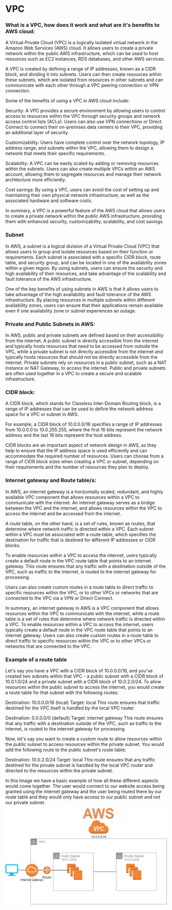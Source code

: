 # VPC

### What is a VPC, how does it work and what are it's benefits to AWS cloud:

A Virtual Private Cloud (VPC) is a logically isolated virtual network in the Amazon Web Services (AWS) cloud. It allows users to create a private network within the public AWS infrastructure, which can be used to host resources such as EC2 instances, RDS databases, and other AWS services.

A VPC is created by defining a range of IP addresses, known as a CIDR block, and dividing it into subnets. Users can then create resources within these subnets, which are isolated from resources in other subnets and can communicate with each other through a VPC peering connection or VPN connection.

Some of the benefits of using a VPC in AWS cloud include:

Security: A VPC provides a secure environment by allowing users to control access to resources within the VPC through security groups and network access control lists (ACLs). Users can also use VPN connections or Direct Connect to connect their on-premises data centers to their VPC, providing an additional layer of security.

Customizability: Users have complete control over the network topology, IP address range, and subnets within the VPC, allowing them to design a network that meets their specific requirements.

Scalability: A VPC can be easily scaled by adding or removing resources within the subnets. Users can also create multiple VPCs within an AWS account, allowing them to segregate resources and manage their network architecture more efficiently.

Cost savings: By using a VPC, users can avoid the cost of setting up and maintaining their own physical network infrastructure, as well as the associated hardware and software costs.

In summary, a VPC is a powerful feature of the AWS cloud that allows users to create a private network within the public AWS infrastructure, providing them with enhanced security, customizability, scalability, and cost savings.

### Subnet

In AWS, a subnet is a logical division of a Virtual Private Cloud (VPC) that allows users to group and isolate resources based on their function or requirements. Each subnet is associated with a specific CIDR block, route table, and security group, and can be located in one of the availability zones within a given region. By using subnets, users can ensure the security and high availability of their resources, and take advantage of the scalability and fault tolerance of the AWS infrastructure.

One of the key benefits of using subnets in AWS is that it allows users to take advantage of the high availability and fault tolerance of the AWS infrastructure. By placing resources in multiple subnets within different availability zones, users can ensure that their applications remain available even if one availability zone or subnet experiences an outage.

### Private and Public Subnets in AWS:

In AWS, public and private subnets are defined based on their accessibility from the internet. A public subnet is directly accessible from the internet and typically hosts resources that need to be accessed from outside the VPC, while a private subnet is not directly accessible from the internet and typically hosts resources that should not be directly accessible from the internet. Private subnets rely on resources in a public subnet, such as a NAT instance or NAT Gateway, to access the internet. Public and private subnets are often used together in a VPC to create a secure and scalable infrastructure.


### CIDR block:

A CIDR block, which stands for Classless Inter-Domain Routing block, is a range of IP addresses that can be used to define the network address space for a VPC or subnet in AWS. 

For example, a CIDR block of 10.0.0.0/16 specifies a range of IP addresses from 10.0.0.0 to 10.0.255.255, where the first 16 bits represent the network address and the last 16 bits represent the host address.

CIDR blocks are an important aspect of network design in AWS, as they help to ensure that the IP address space is used efficiently and can accommodate the required number of resources. Users can choose from a range of CIDR block sizes when creating a VPC or subnet, depending on their requirements and the number of resources they plan to deploy.

### Internet gateway and Route table/s:


In AWS, an internet gateway is a horizontally scaled, redundant, and highly available VPC component that allows resources within a VPC to communicate with the internet. An internet gateway serves as a bridge between the VPC and the internet, and allows resources within the VPC to access the internet and be accessed from the internet.

A route table, on the other hand, is a set of rules, known as routes, that determine where network traffic is directed within a VPC. Each subnet within a VPC must be associated with a route table, which specifies the destination for traffic that is destined for different IP addresses or CIDR blocks.

To enable resources within a VPC to access the internet, users typically create a default route in the VPC route table that points to an internet gateway. This route ensures that any traffic with a destination outside of the VPC, such as traffic to the internet, is routed to the internet gateway for processing.

Users can also create custom routes in a route table to direct traffic to specific resources within the VPC, or to other VPCs or networks that are connected to the VPC via a VPN or Direct Connect.

In summary, an internet gateway in AWS is a VPC component that allows resources within the VPC to communicate with the internet, while a route table is a set of rules that determine where network traffic is directed within a VPC. To enable resources within a VPC to access the internet, users typically create a default route in the VPC route table that points to an internet gateway. Users can also create custom routes in a route table to direct traffic to specific resources within the VPC or to other VPCs or networks that are connected to the VPC.


### Example of a route table 

Let's say you have a VPC with a CIDR block of 10.0.0.0/16, and you've created two subnets within that VPC - a public subnet with a CIDR block of 10.0.1.0/24 and a private subnet with a CIDR block of 10.0.2.0/24. To allow resources within the public subnet to access the internet, you would create a route table for that subnet with the following routes:

Destination: 10.0.0.0/16 (local)
Target: local
This route ensures that traffic destined for the VPC itself is handled by the local VPC router.

Destination: 0.0.0.0/0 (default)
Target: internet gateway
This route ensures that any traffic with a destination outside of the VPC, such as traffic to the internet, is routed to the internet gateway for processing.

Now, let's say you want to create a custom route to allow resources within the public subnet to access resources within the private subnet. You would add the following route to the public subnet's route table:

Destination: 10.0.2.0/24
Target: local
This route ensures that any traffic destined for the private subnet is handled by the local VPC router and directed to the resources within the private subnet.


In this Image we have a basic example of how all these different aspects would come together. The user would connect to our website access being granted using the internet gateway and the user being routed there by our route table and they would only have access to our public subnet and not our private subnet.
![Alt text](../images/VPC-internetgateway-route.jpeg)